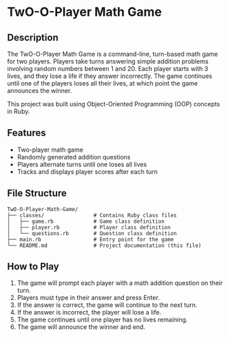 # TwO-O-Player Math Game

## Description

The TwO-O-Player Math Game is a command-line, turn-based math game for two players. Players take turns answering simple addition problems involving random numbers between 1 and 20. Each player starts with 3 lives, and they lose a life if they answer incorrectly. The game continues until one of the players loses all their lives, at which point the game announces the winner.

This project was built using Object-Oriented Programming (OOP) concepts in Ruby.

## Features

- Two-player math game
- Randomly generated addition questions
- Players alternate turns until one loses all lives
- Tracks and displays player scores after each turn

## File Structure

```
TwO-O-Player-Math-Game/
├── classes/                # Contains Ruby class files
│   ├── game.rb             # Game class definition
│   ├── player.rb           # Player class definition
│   └── questions.rb        # Question class definition
├── main.rb                 # Entry point for the game
└── README.md               # Project documentation (this file)
```

## How to Play

1. The game will prompt each player with a math addition question on their turn.
2. Players must type in their answer and press Enter.
3. If the answer is correct, the game will continue to the next turn.
4. If the answer is incorrect, the player will lose a life.
5. The game continues until one player has no lives remaining.
6. The game will announce the winner and end.


